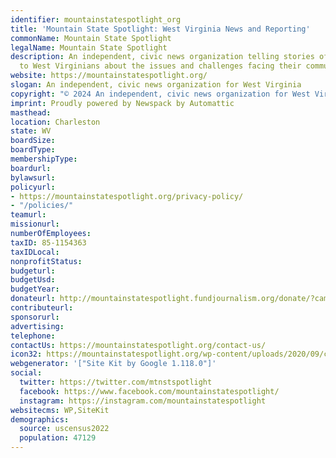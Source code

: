 ```yaml
---
identifier: mountainstatespotlight_org
title: 'Mountain State Spotlight: West Virginia News and Reporting'
commonName: Mountain State Spotlight
legalName: Mountain State Spotlight
description: An independent, civic news organization telling stories of importance
  to West Virginians about the issues and challenges facing their communities.
website: https://mountainstatespotlight.org/
slogan: An independent, civic news organization for West Virginia
copyright: "© 2024 An independent, civic news organization for West Virginia."
imprint: Proudly powered by Newspack by Automattic
masthead:
location: Charleston
state: WV
boardSize:
boardType:
membershipType:
boardurl:
bylawsurl:
policyurl:
- https://mountainstatespotlight.org/privacy-policy/
- "/policies/"
teamurl:
missionurl:
numberOfEmployees:
taxID: 85-1154363
taxIDLocal:
nonprofitStatus:
budgeturl:
budgetUsd:
budgetYear:
donateurl: http://mountainstatespotlight.fundjournalism.org/donate/?campaign=7014W000001diQiQAI
contributeurl:
sponsorurl:
advertising:
telephone:
contactUs: https://mountainstatespotlight.org/contact-us/
icon32: https://mountainstatespotlight.org/wp-content/uploads/2020/09/cropped-MountainStateSpotlight-Icon-32x32.png
webgenerator: '["Site Kit by Google 1.118.0"]'
social:
  twitter: https://twitter.com/mtnstspotlight
  facebook: https://www.facebook.com/mountainstatespotlight/
  instagram: https://instagram.com/mountainstatespotlight
websitecms: WP,SiteKit
demographics:
  source: uscensus2022
  population: 47129
---
```

